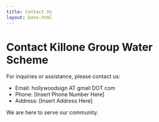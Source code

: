 ```yaml
---
title: Contact Us
layout: base.html
---
```


# Contact Killone Group Water Scheme

For inquiries or assistance, please contact us:

* Email: hollywoodsign AT gmail DOT com
* Phone: [Insert Phone Number Here]
* Address: [Insert Address Here]

We are here to serve our community.
